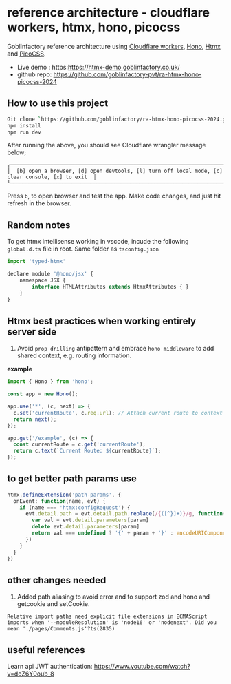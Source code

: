 # reference architecture - cloudflare workers, htmx, hono, picocss

Goblinfactory reference architecture using [Cloudflare workers](https://developers.cloudflare.com/workers/), [Hono](https://hono.dev/), [Htmx](https://htmx.org/) and [PicoCSS](https://picocss.com/).

- Live demo : https:https://htmx-demo.goblinfactory.co.uk/
- github repo:  https://github.com/goblinfactory-pvt/ra-htmx-hono-picocss-2024

## How to use this project

```bash
Git clone `https://github.com/goblinfactory/ra-htmx-hono-picocss-2024.git`
npm install
npm run dev
```

After running the above, you should see Cloudflare wrangler message below;
```
╭──────────────────────────────────────────────────────────────────────────────────────────────────╮
│  [b] open a browser, [d] open devtools, [l] turn off local mode, [c] clear console, [x] to exit  │
╰──────────────────────────────────────────────────────────────────────────────────────────────────╯
```

Press `b`, to open browser and test the app. Make code changes, and just hit refresh in the browser. 

## Random notes

To get htmx intellisense working in vscode, incude the following `global.d.ts` file in root. Same folder as `tsconfig.json`

```js
import 'typed-htmx'

declare module '@hono/jsx' {
    namespace JSX {
        interface HTMLAttributes extends HtmxAttributes { }
    }
}
```

## Htmx best practices when working entirely server side

1. Avoid `prop drilling` antipattern and embrace `hono middleware` to add shared context, e.g. routing information.

**example**

```ts
import { Hono } from 'hono';

const app = new Hono();

app.use('*', (c, next) => {
  c.set('currentRoute', c.req.url); // Attach current route to context
  return next();
});

app.get('/example', (c) => {
  const currentRoute = c.get('currentRoute');
  return c.text(`Current Route: ${currentRoute}`);
});
```

## to get better path params use

```ts
htmx.defineExtension('path-params', {
  onEvent: function(name, evt) {
    if (name === 'htmx:configRequest') {
      evt.detail.path = evt.detail.path.replace(/{([^}]+)}/g, function(_, param) {
        var val = evt.detail.parameters[param]
        delete evt.detail.parameters[param]
        return val === undefined ? '{' + param + '}' : encodeURIComponent(val)
      })
    }
  }
})
```

## other changes needed

1. Added path aliasing to avoid error and to support zod and hono and getcookie and setCookie.
```log
Relative import paths need explicit file extensions in ECMAScript imports when '--moduleResolution' is 'node16' or 'nodenext'. Did you mean './pages/Comments.js'?ts(2835)
```

## useful references

Learn api JWT authentication:  https://www.youtube.com/watch?v=doZ6Y0oub_8